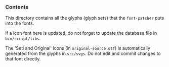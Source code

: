 ### Contents

This directory contains all the glyphs (glyph sets) that the `font-patcher` puts into the fonts.

If a icon font here is updated, do not forget to update the database file in `bin/script/libs`.

The 'Seti and Original' icons (in `original-source.otf`) is automatically generated from the glyphs in `src/svgs`.
Do not edit and commit changes to that font directly.